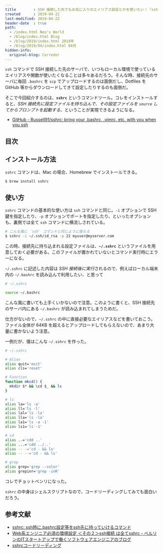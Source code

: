 ```yaml
---
title        : SSH 接続した先でもお気に入りのエイリアス設定とかを使いたい！「sshrc」のススメ
created      : 2019-04-22
last-modified: 2019-04-22
header-date  : true
path:
  - /index.html Neo's World
  - /blog/index.html Blog
  - /blog/2019/index.html 2019年
  - /blog/2019/04/index.html 04月
hidden-info:
  original-blog: Corredor
---
```


`ssh` コマンドで SSH 接続した先のサーバで、いつもローカル環境で使っているエイリアスや関数が使いたくなることは多々あるだろう。そんな時、接続先のサーバに毎回 `.bashrc` を `scp` でアップロードするのは面倒だし、Dotfiles を GitHub 等からダウンロードしてきて設定したりするのも面倒だ。

そこで今回紹介するのは、**`sshrc`** というコマンドツール。コレをインストールすると、*SSH 接続先に設定ファイルを持ち込んで、その設定ファイルを `source` してからプロンプトを起動する*、ということが実現できるようになる。

- [GitHub - Russell91/sshrc: bring your .bashrc, .vimrc, etc. with you when you ssh](https://github.com/Russell91/sshrc)

## 目次

## インストール方法

`sshrc` コマンドは、Mac の場合、Homebrew でインストールできる。

```bash
$ brew install sshrc
```

## 使い方

`sshrc` コマンドの基本的な使い方は `ssh` コマンドと同じ。`-i` オプションで SSH 鍵を指定したり、`-p` オプションでポートを指定したり、といったオプションも、裏側では全て `ssh` コマンドに横流しされている。

```bash
# こんな風に `ssh` コマンドと同じように使える
$ sshrc -i ~/.ssh/id_rsa -p 22 myuser@myserver.com
```

この時、接続先に持ち込まれる設定ファイルは、**`~/.sshrc`** というファイルを用意しておく必要がある。このファイルが置かれていないとコマンド実行時にエラーになる。

`~/.sshrc` に記述した内容は *SSH 接続後に実行*されるので、例えばローカル端末内の `~/.bashrc` を読み込んで利用したい、と思って

```bash
# ~/.sshrc

source ~/.bashrc
```

こんな風に書いても上手くいかないので注意。このように書くと、SSH 接続先のサーバ内にある `~/.bashrc` が読み込まれてしまうためだ。

仕方がないので、`~/.sshrc` の中に直接必要なエイリアスなどを書いておこう。ファイル全体が 64KB を超えるとアップロードしてもらえないので、あまり大量に書かないよう注意。

一例だが、僕はこんな `~/.sshrc` を作った。

```bash
# ~/.sshrc

# Alias
alias quit='exit'
alias cls='reset'

# Function
function mkcd() {
  mkdir $* && \cd $_ && ls
}

# ls
alias la='ls -a'
alias ll='ls -l'
alias lal='ls -la'
alias lla='ls -la'
alias la1='ls -a -1'
alias ls1='ls -1'

# cd
alias ..='cdd ..'
alias ...='cdd ../..'
alias -- -='cd - && ls'
alias -- --='cd - && ls'

# grep
alias grep='grep --color'
alias grepinr='grep -inR'
```

コレでチョットベンリになった。

`sshrc` の中身はシェルスクリプトなので、コードリーディングしてみても面白いだろう。

## 参考文献

- [sshrc: ssh時に.bashrc設定等をssh先に持っていけるコマンド](https://rcmdnk.com/blog/2018/01/31/computer-bash-zsh-network/)
- [Web系エンジニア必須の環境設定 ＜その２＞ssh接続 は全てsshrc - ベルリンのITスタートアップで働くソフトウェアエンジニアのブログ](https://www.jabba.cloud/20170208004538/)
- [sshrcコードリーディング](https://blog.freedom-man.com/sshrc/)
